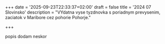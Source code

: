 +++
date = '2025-09-23T22:33:37+02:00'
draft = false
title = '2024 07 Slovinsko'
description = "VYdatna vyse tyzdnovka s poriadnym prevysenim, zaciatok v Maribore cez pohorie Pohorje."

+++



popis dodam neskor

